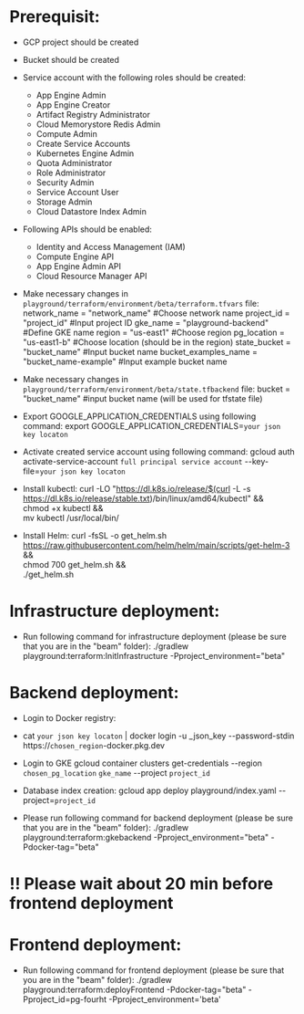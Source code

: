 <!--
    Licensed to the Apache Software Foundation (ASF) under one
    or more contributor license agreements.  See the NOTICE file
    distributed with this work for additional information
    regarding copyright ownership.  The ASF licenses this file
    to you under the Apache License, Version 2.0 (the
    "License"); you may not use this file except in compliance
    with the License.  You may obtain a copy of the License at

      http://www.apache.org/licenses/LICENSE-2.0

    Unless required by applicable law or agreed to in writing,
    software distributed under the License is distributed on an
    "AS IS" BASIS, WITHOUT WARRANTIES OR CONDITIONS OF ANY
    KIND, either express or implied.  See the License for the
    specific language governing permissions and limitations
    under the License.
-->

# Prerequisit:

* GCP project should be created
* Bucket should be created
* Service account with the following roles should be created:
   - App Engine Admin
   - App Engine Creator
   - Artifact Registry Administrator
   - Cloud Memorystore Redis Admin
   - Compute Admin
   - Create Service Accounts
   - Kubernetes Engine Admin
   - Quota Administrator
   - Role Administrator
   - Security Admin
   - Service Account User
   - Storage Admin
   - Cloud Datastore Index Admin
* Following APIs should be enabled:
   - Identity and Access Management (IAM)
   - Compute Engine API
   - App Engine Admin API
   - Cloud Resource Manager API

* Make necessary changes in `playground/terraform/environment/beta/terraform.tfvars` file:
network_name         = "network_name"         #Choose network name
project_id           = "project_id"      #Input project ID
gke_name             = "playground-backend" #Define GKE name
region               = "us-east1"           #Choose region
pg_location          = "us-east1-b"         #Choose location (should be in the region)
state_bucket         = "bucket_name"          #Input bucket name
bucket_examples_name = "bucket_name-example"  #Input example bucket name

* Make necessary changes in `playground/terraform/environment/beta/state.tfbackend` file:
bucket               = "bucket_name" #input bucket name (will be used for tfstate file)

* Export GOOGLE_APPLICATION_CREDENTIALS using following command:
    export GOOGLE_APPLICATION_CREDENTIALS=`your json key locaton`

* Activate created service account using following command:
    gcloud auth activate-service-account `full principal service account` --key-file=`your json key locaton`

* Install kubectl:
             curl -LO "https://dl.k8s.io/release/$(curl -L -s https://dl.k8s.io/release/stable.txt)/bin/linux/amd64/kubectl" &&\
             chmod +x kubectl &&\
             mv kubectl /usr/local/bin/
* Install Helm:
             curl -fsSL -o get_helm.sh https://raw.githubusercontent.com/helm/helm/main/scripts/get-helm-3 &&\
             chmod 700 get_helm.sh &&\
             ./get_helm.sh

# Infrastructure deployment:
* Run following command for infrastructure deployment (please be sure that you are in the "beam" folder):
./gradlew playground:terraform:InitInfrastructure -Pproject_environment="beta"

# Backend deployment:
* Login to Docker registry:
- cat `your json key locaton` | docker login -u _json_key --password-stdin https://`chosen_region`-docker.pkg.dev

* Login to GKE
gcloud container clusters get-credentials --region `chosen_pg_location` `gke_name` --project `project_id`

* Database index creation:
gcloud app deploy playground/index.yaml --project=`project_id`

* Please run following command for backend deployment (please be sure that you are in the "beam" folder):
./gradlew playground:terraform:gkebackend -Pproject_environment="beta" -Pdocker-tag="beta"

# !! Please wait about 20 min before frontend deployment
# Frontend deployment:
* Run following command for frontend deployment (please be sure that you are in the "beam" folder):
./gradlew playground:terraform:deployFrontend -Pdocker-tag="beta" -Pproject_id=pg-fourht -Pproject_environment='beta'
